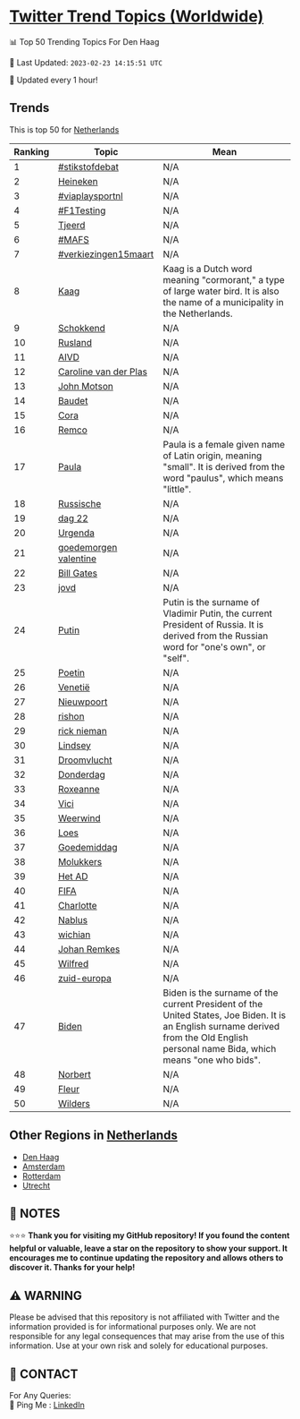 [Twitter Trend Topics (Worldwide)](https://github.com/ErcinDedeoglu/Twitter-Trend-Topics)
==========


📊 Top 50 Trending Topics For Den Haag

📆 Last Updated: `2023-02-23 14:15:51 UTC`

🔧 Updated every 1 hour!


## Trends

This is top 50 for [Netherlands](</Netherlands>)

| Ranking | Topic | Mean |
| ------- | ------------ | ------------ |
| 1 | [#stikstofdebat](http://twitter.com/search?q=%23stikstofdebat) | N/A |
| 2 | [Heineken](http://twitter.com/search?q=Heineken) | N/A |
| 3 | [#viaplaysportnl](http://twitter.com/search?q=%23viaplaysportnl) | N/A |
| 4 | [#F1Testing](http://twitter.com/search?q=%23F1Testing) | N/A |
| 5 | [Tjeerd](http://twitter.com/search?q=Tjeerd) | N/A |
| 6 | [#MAFS](http://twitter.com/search?q=%23MAFS) | N/A |
| 7 | [#verkiezingen15maart](http://twitter.com/search?q=%23verkiezingen15maart) | N/A |
| 8 | [Kaag](http://twitter.com/search?q=Kaag) | Kaag is a Dutch word meaning "cormorant," a type of large water bird. It is also the name of a municipality in the Netherlands. |
| 9 | [Schokkend](http://twitter.com/search?q=Schokkend) | N/A |
| 10 | [Rusland](http://twitter.com/search?q=Rusland) | N/A |
| 11 | [AIVD](http://twitter.com/search?q=AIVD) | N/A |
| 12 | [Caroline van der Plas](http://twitter.com/search?q=Caroline+van+der+Plas) | N/A |
| 13 | [John Motson](http://twitter.com/search?q=John+Motson) | N/A |
| 14 | [Baudet](http://twitter.com/search?q=Baudet) | N/A |
| 15 | [Cora](http://twitter.com/search?q=Cora) | N/A |
| 16 | [Remco](http://twitter.com/search?q=Remco) | N/A |
| 17 | [Paula](http://twitter.com/search?q=Paula) | Paula is a female given name of Latin origin, meaning "small". It is derived from the word "paulus", which means "little". |
| 18 | [Russische](http://twitter.com/search?q=Russische) | N/A |
| 19 | [dag 22](http://twitter.com/search?q=dag+22) | N/A |
| 20 | [Urgenda](http://twitter.com/search?q=Urgenda) | N/A |
| 21 | [goedemorgen valentine](http://twitter.com/search?q=goedemorgen+valentine) | N/A |
| 22 | [Bill Gates](http://twitter.com/search?q=Bill+Gates) | N/A |
| 23 | [jovd](http://twitter.com/search?q=jovd) | N/A |
| 24 | [Putin](http://twitter.com/search?q=Putin) | Putin is the surname of Vladimir Putin, the current President of Russia. It is derived from the Russian word for "one's own", or "self". |
| 25 | [Poetin](http://twitter.com/search?q=Poetin) | N/A |
| 26 | [Venetië](http://twitter.com/search?q=Veneti%c3%ab) | N/A |
| 27 | [Nieuwpoort](http://twitter.com/search?q=Nieuwpoort) | N/A |
| 28 | [rishon](http://twitter.com/search?q=rishon) | N/A |
| 29 | [rick nieman](http://twitter.com/search?q=rick+nieman) | N/A |
| 30 | [Lindsey](http://twitter.com/search?q=Lindsey) | N/A |
| 31 | [Droomvlucht](http://twitter.com/search?q=Droomvlucht) | N/A |
| 32 | [Donderdag](http://twitter.com/search?q=Donderdag) | N/A |
| 33 | [Roxeanne](http://twitter.com/search?q=Roxeanne) | N/A |
| 34 | [Vici](http://twitter.com/search?q=Vici) | N/A |
| 35 | [Weerwind](http://twitter.com/search?q=Weerwind) | N/A |
| 36 | [Loes](http://twitter.com/search?q=Loes) | N/A |
| 37 | [Goedemiddag](http://twitter.com/search?q=Goedemiddag) | N/A |
| 38 | [Molukkers](http://twitter.com/search?q=Molukkers) | N/A |
| 39 | [Het AD](http://twitter.com/search?q=Het+AD) | N/A |
| 40 | [FIFA](http://twitter.com/search?q=FIFA) | N/A |
| 41 | [Charlotte](http://twitter.com/search?q=Charlotte) | N/A |
| 42 | [Nablus](http://twitter.com/search?q=Nablus) | N/A |
| 43 | [wichian](http://twitter.com/search?q=wichian) | N/A |
| 44 | [Johan Remkes](http://twitter.com/search?q=Johan+Remkes) | N/A |
| 45 | [Wilfred](http://twitter.com/search?q=Wilfred) | N/A |
| 46 | [zuid-europa](http://twitter.com/search?q=zuid-europa) | N/A |
| 47 | [Biden](http://twitter.com/search?q=Biden) | Biden is the surname of the current President of the United States, Joe Biden. It is an English surname derived from the Old English personal name Bida, which means "one who bids". |
| 48 | [Norbert](http://twitter.com/search?q=Norbert) | N/A |
| 49 | [Fleur](http://twitter.com/search?q=Fleur) | N/A |
| 50 | [Wilders](http://twitter.com/search?q=Wilders) | N/A |



## Other Regions in [Netherlands](</Netherlands>)

* [Den Haag](</Netherlands/Den Haag.md>)
* [Amsterdam](</Netherlands/Amsterdam.md>)
* [Rotterdam](</Netherlands/Rotterdam.md>)
* [Utrecht](</Netherlands/Utrecht.md>)



## 📝 NOTES

⭐⭐⭐ **Thank you for visiting my GitHub repository! If you found the content helpful or valuable, leave a star on the repository to show your support. It encourages me to continue updating the repository and allows others to discover it. Thanks for your help!**


## ⚠️ WARNING

Please be advised that this repository is not affiliated with Twitter and the information provided is for informational purposes only. We are not responsible for any legal consequences that may arise from the use of this information. Use at your own risk and solely for educational purposes.


## 📨 CONTACT

 For Any Queries:  
            🏓 Ping Me : [LinkedIn](https://www.linkedin.com/in/ercindedeoglu/)
